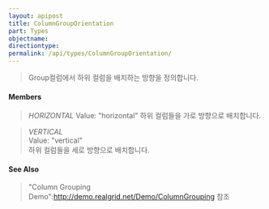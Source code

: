 ```yaml
---
layout: apipost
title: ColumnGroupOrientation
part: Types
objectname: 
directiontype: 
permalink: /api/types/ColumnGroupOrientation/
---
```



> Group컬럼에서 하위 컬럼을 배치하는 방향을 정의합니다.

#### Members

> *HORIZONTAL* 
> Value: "horizontal" 
> 하위 컬럼들을 가로 방향으로 배치합니다. 

> *VERTICAL*   
> Value: "vertical"   
> 하위 컬럼들을 세로 방향으로 배치합니다. 

#### See Also
>
> "Column Grouping Demo":http://demo.realgrid.net/Demo/ColumnGrouping 참조
